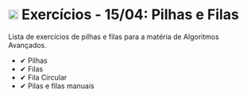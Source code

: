 # <img src="https://static-00.iconduck.com/assets.00/c-sharp-c-icon-1822x2048-wuf3ijab.png" width="20"/>  Exercícios - 15/04: Pilhas e Filas
<p align="left">Lista de exercícios de pilhas e filas para a matéria de Algoritmos Avançados. </p>

- ✔ Pilhas
- ✔ Filas
- ✔ Fila Circular
- ✔ Pilas e filas manuais
